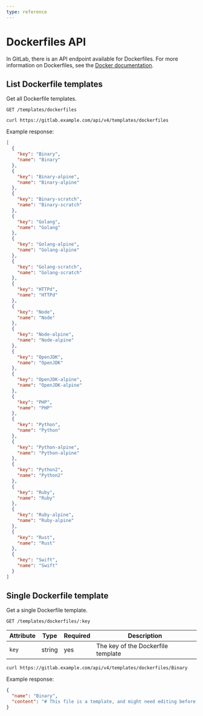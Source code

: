 ```yaml
---
type: reference
---
```


# Dockerfiles API

In GitLab, there is an API endpoint available for Dockerfiles. For more
information on Dockerfiles, see the
[Docker documentation](https://docs.docker.com/engine/reference/builder/).

## List Dockerfile templates

Get all Dockerfile templates.

```plaintext
GET /templates/dockerfiles
```

```shell
curl https://gitlab.example.com/api/v4/templates/dockerfiles
```

Example response:

```json
[
  {
    "key": "Binary",
    "name": "Binary"
  },
  {
    "key": "Binary-alpine",
    "name": "Binary-alpine"
  },
  {
    "key": "Binary-scratch",
    "name": "Binary-scratch"
  },
  {
    "key": "Golang",
    "name": "Golang"
  },
  {
    "key": "Golang-alpine",
    "name": "Golang-alpine"
  },
  {
    "key": "Golang-scratch",
    "name": "Golang-scratch"
  },
  {
    "key": "HTTPd",
    "name": "HTTPd"
  },
  {
    "key": "Node",
    "name": "Node"
  },
  {
    "key": "Node-alpine",
    "name": "Node-alpine"
  },
  {
    "key": "OpenJDK",
    "name": "OpenJDK"
  },
  {
    "key": "OpenJDK-alpine",
    "name": "OpenJDK-alpine"
  },
  {
    "key": "PHP",
    "name": "PHP"
  },
  {
    "key": "Python",
    "name": "Python"
  },
  {
    "key": "Python-alpine",
    "name": "Python-alpine"
  },
  {
    "key": "Python2",
    "name": "Python2"
  },
  {
    "key": "Ruby",
    "name": "Ruby"
  },
  {
    "key": "Ruby-alpine",
    "name": "Ruby-alpine"
  },
  {
    "key": "Rust",
    "name": "Rust"
  },
  {
    "key": "Swift",
    "name": "Swift"
  }
]
```

## Single Dockerfile template

Get a single Dockerfile template.

```plaintext
GET /templates/dockerfiles/:key
```

| Attribute  | Type   | Required | Description |
| ---------- | ------ | -------- | ----------- |
| `key`      | string | yes      | The key of the Dockerfile template |

```shell
curl https://gitlab.example.com/api/v4/templates/dockerfiles/Binary
```

Example response:

```json
{
  "name": "Binary",
  "content": "# This file is a template, and might need editing before it works on your project.\n# This Dockerfile installs a compiled binary into a bare system.\n# You must either commit your compiled binary into source control (not recommended)\n# or build the binary first as part of a CI/CD pipeline.\n\nFROM buildpack-deps:buster\n\nWORKDIR /usr/local/bin\n\n# Change `app` to whatever your binary is called\nAdd app .\nCMD [\"./app\"]\n"
}
```

<!-- ## Troubleshooting

Include any troubleshooting steps that you can foresee. If you know beforehand what issues
one might have when setting this up, or when something is changed, or on upgrading, it's
important to describe those, too. Think of things that may go wrong and include them here.
This is important to minimize requests for support, and to avoid doc comments with
questions that you know someone might ask.

Each scenario can be a third-level heading, e.g. `### Getting error message X`.
If you have none to add when creating a doc, leave this section in place
but commented out to help encourage others to add to it in the future. -->
